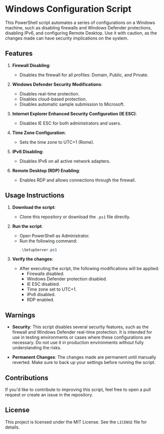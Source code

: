 # Windows Configuration Script

This PowerShell script automates a series of configurations on a Windows machine, such as disabling firewalls and Windows Defender protections, disabling IPv6, and configuring Remote Desktop. Use it with caution, as the changes made can have security implications on the system.

## Features

1. **Firewall Disabling**:
   - Disables the firewall for all profiles: Domain, Public, and Private.

2. **Windows Defender Security Modifications**:
   - Disables real-time protection.
   - Disables cloud-based protection.
   - Disables automatic sample submission to Microsoft.

3. **Internet Explorer Enhanced Security Configuration (IE ESC)**:
   - Disables IE ESC for both administrators and users.

4. **Time Zone Configuration**:
   - Sets the time zone to UTC+1 (Rome).

5. **IPv6 Disabling**:
   - Disables IPv6 on all active network adapters.

6. **Remote Desktop (RDP) Enabling**:
   - Enables RDP and allows connections through the firewall.

## Usage Instructions

1. **Download the script**:
   - Clone this repository or download the `.ps1` file directly.

2. **Run the script**:
   - Open PowerShell as Administrator.
   - Run the following command:
     ```powershell
     .\SetupServer.ps1
     ```

3. **Verify the changes**:
   - After executing the script, the following modifications will be applied:
     - Firewalls disabled.
     - Windows Defender protection disabled.
     - IE ESC disabled.
     - Time zone set to UTC+1.
     - IPv6 disabled.
     - RDP enabled.

## Warnings

- **Security**: This script disables several security features, such as the firewall and Windows Defender real-time protection. It is intended for use in testing environments or cases where these configurations are necessary. Do not use it in production environments without fully understanding the risks.

- **Permanent Changes**: The changes made are permanent until manually reverted. Make sure to back up your settings before running the script.

## Contributions

If you'd like to contribute to improving this script, feel free to open a pull request or create an issue in the repository.

## License

This project is licensed under the MIT License. See the `LICENSE` file for details.
